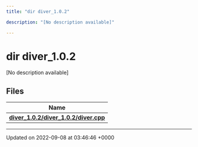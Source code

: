 ```yaml
---
title: "dir diver_1.0.2"

description: "[No description available]"

---
```


# dir diver_1.0.2

[No description available]

## Files

| Name           |
| -------------- |
| **[diver_1.0.2/diver_1.0.2/diver.cpp](/documentation/code/files/diver__1_80_82_2diver_8cpp/#file-diver-1-0-2-diver-1-0-2-diver-cpp)**  |






-------------------------------

Updated on 2022-09-08 at 03:46:46 +0000

